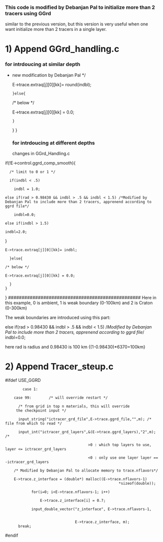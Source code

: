 ### This code is modified by Debanjan Pal to initialize more than 2 tracers using GGrd

similar to the previous version, but this version is very useful when one want initialize more than 2 tracers in a single layer.

#  1) Append GGrd_handling.c 

### for intrdoucing at similar depth


* new modification by Debanjan Pal */

	E->trace.extraq[j][0][kk]= round(indbl);

      }else{
  
	/* below */

	E->trace.extraq[j][0][kk] = 0.0;

      }
    }
  }

  ### for intrdoucing at different depths

  changes in GGrd_Handling.c
 

if(!E->control.ggrd_comp_smooth){

	  /* limit to 0 or 1 */
   
	  if(indbl < .5)
   
	    indbl = 1.0;
     
	else if(rad > 0.98430 && indbl > .5 && indbl < 1.5) /*Modified by Debanjan Pal to include more than 2 tracers, apprenend according to ggrd file*/
 
		indbl=0.0;
  
	else if(indbl > 1.5)
 
	indbl=2.0;
 
}

	E->trace.extraq[j][0][kk]= indbl;
 
      }else{
      
	/* below */
 
	E->trace.extraq[j][0][kk] = 0.0;
 
      }
    }
  }
#################################################
 Here in this example, 0 is ambient, 1 is weak boundary (0-100km) and 2 is Craton (0-300km)

 The weak boundaries are introduced using this part:

 else if(rad > 0.98430 && indbl > .5 && indbl < 1.5) /*Modified by Debanjan Pal to include more than 2 tracers, apprenend according to ggrd file*/
		indbl=0.0;

 here rad is radius and 0.98430 is 100 km {(1-0.98430)*6370=100km}

# 2) Append Tracer_steup.c


#ifdef USE_GGRD

            case 1:
            
	    case 99:		/* will override restart */
  
	      /* from grid in top n materials, this will override
		 the checkpoint input */
   
	      input_string("ictracer_grd_file",E->trace.ggrd_file,"",m); /* file from which to read */
       
	      input_int("ictracer_grd_layers",&(E->trace.ggrd_layers),"2",m); /* 

									      >0 : which top layers to use, layer <= ictracer_grd_layers
               
									      <0 : only use one layer layer == -ictracer_grd_layers

		/* Modified by Debanjan Pal to allocate memory to trace.nflavors*/		
  
		E->trace.z_interface = (double*) malloc((E->trace.nflavors-1)
                                                        *sizeof(double));
                                                        
                for(i=0; i<E->trace.nflavors-1; i++)
                
                    E->trace.z_interface[i] = 0.7;

                input_double_vector("z_interface", E->trace.nflavors-1,

              
                                    E->trace.z_interface, m);
	      break;
	      
#endif


  
